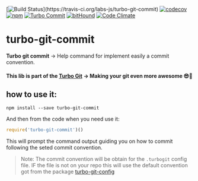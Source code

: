 [![Build Status](https://travis-ci.org/labs-js/turbo-git-commit.svg?)](https://travis-ci.org/labs-js/turbo-git-commit)
[![codecov](https://codecov.io/gh/labs-js/turbo-git-commit/branch/develop/graph/badge.svg)](https://codecov.io/gh/labs-js/turbo-git-commit)
[![npm](https://img.shields.io/npm/v/turbo-git-commit.svg?style=flat)](https://www.npmjs.com/package/turbo-git-commit)
[![Turbo Commit](https://img.shields.io/badge/Turbo_Commit-on-3DD1F2.svg)](https://github.com/labs-js/turbo-git/blob/master/CONVENTION.md)
[![bitHound](https://www.bithound.io/github/labs-js/turbo-git-commit/badges/score.svg)](https://www.bithound.io/github/labs-js/turbo-git-commit)
[![Code Climate](https://codeclimate.com/github/labs-js/turbo-git-commit/badges/gpa.svg)](https://codeclimate.com/github/labs-js/turbo-git-commit)

# turbo-git-commit

**Turbo git commit** -> Help command for implement easily a commit convention. 

#### This lib is part of the [Turbo Git](https://github.com/labs-js/turbo-git) -> Making your git even more awesome 😎🙌

## how to use it:

```
npm install --save turbo-git-commit
```

And then from the code when you need use it:

```javascript
require('turbo-git-commit')()
```

This will prompt the command output guiding you on how to commit following the seted commit convention. 
> Note: The commit convention will be obtain for the `.turbogit` config file. IF the file is not on your repo this will use the default convention got from the package [turbo-git-config](https://github.com/labs-js/turbo-git-config/)
